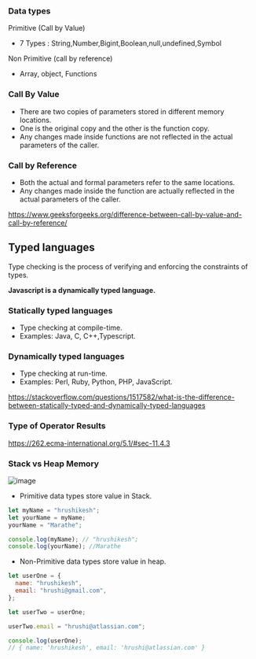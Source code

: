 ### Data types

Primitive (Call by Value)

- 7 Types : String,Number,Bigint,Boolean,null,undefined,Symbol

Non Primitive (call by reference)

- Array, object, Functions

### Call By Value

- There are two copies of parameters stored in different memory locations.
- One is the original copy and the other is the function copy.
- Any changes made inside functions are not reflected in the actual parameters of the caller.

### Call by Reference

- Both the actual and formal parameters refer to the same locations.
- Any changes made inside the function are actually reflected in the actual parameters of the caller.

https://www.geeksforgeeks.org/difference-between-call-by-value-and-call-by-reference/

## Typed languages

Type checking is the process of verifying and enforcing the constraints of types.

**Javascript is a dynamically typed language.**

### Statically typed languages

- Type checking at compile-time.
- Examples: Java, C, C++,Typescript.

### Dynamically typed languages

- Type checking at run-time.
- Examples: Perl, Ruby, Python, PHP, JavaScript.

https://stackoverflow.com/questions/1517582/what-is-the-difference-between-statically-typed-and-dynamically-typed-languages

### Type of Operator Results

https://262.ecma-international.org/5.1/#sec-11.4.3

### Stack vs Heap Memory

![image](https://github.com/HPMarathe/Chai-and-JS/assets/105854654/da191a96-1fad-489c-b52b-e7ad2f14b7b3)

- Primitive data types store value in Stack.

```js
let myName = "hrushikesh";
let yourName = myName;
yourName = "Marathe";

console.log(myName); // "hrushikesh";
console.log(yourName); //Marathe
```

- Non-Primitive data types store value in heap.

```js
let userOne = {
  name: "hrushikesh",
  email: "hrushi@gmail.com",
};

let userTwo = userOne;

userTwo.email = "hrushi@atlassian.com";

console.log(userOne);
// { name: 'hrushikesh', email: 'hrushi@atlassian.com' }
```

